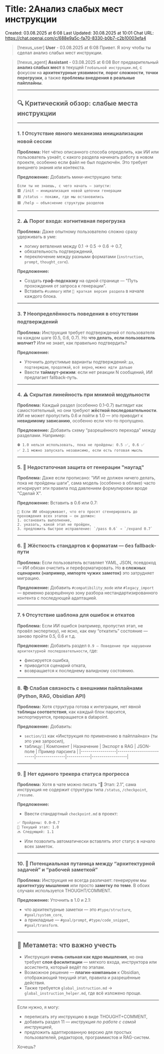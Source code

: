 # Title: 2Анализ слабых мест инструкции

Created: 03.08.2025 at 6:08
Last Updated: 30.08.2025 at 10:01
Chat URL: https://chat.openai.com/c/688e9a5c-fa70-8330-b0b7-c2b10003efa4


>[!nexus_user] **User** - 03.08.2025 at 6:08
> Привет. Я хочу чтобы ты сделал анализ слабых мест инструкции.
<!-- UID: a444b5aa-54a2-4633-a4ed-6f50412ab8dd -->




>[!nexus_agent] **Assistant** - 03.08.2025 at 6:08
> Вот предварительный **анализ слабых мест** в текущей `Глобальной инструкции.md`, с фокусом на **архитектурные уязвимости**, **порог сложности**, **точки перегрузки**, а также **проблемы внедрения в реальные пайплайны**.
> 
> ---
> 
> ## 🔍 Критический обзор: слабые места инструкции
> 
> ---
> 
> ### 1. ❗ **Отсутствие явного механизма инициализации новой сессии**
> **Проблема:** 
> Нет чётко описанного способа определить, как ИИ или пользователь узнаёт, с какого раздела начинать работу в новом проекте, особенно если файл не был подключён. Это требует внешнего знания или контекста.
> 
> **Предложение:** 
> Добавить мини-инструкцию типа:
> 
> ```
> Если ты не знаешь, с чего начать — запусти:
> 🟩 /init — инициализация новой цепочки генерации
> 🟩 /status — покажи, где мы остановились
> 🟩 /help — объяснение структуры разделов
> ```
> 
> ---
> 
> ### 2. ⚠️ **Порог входа: когнитивная перегрузка**
> **Проблема:** 
> Даже опытному пользователю сложно сразу удерживать в уме:
> - логику ветвления между 0.1 → 0.5 → 0.6 → 0.7,
> - обязательность подтверждений,
> - переключение между разными форматами (`instruction`, `prompt`, `thought_core`).
> 
> **Предложение:**
> - Создать **граф-подсказку** на одной странице — "Путь прохождения от запроса к генерации".
> - Вставить `#summary` или `🧠 краткая версия раздела` в начале каждого блока.
> 
> ---
> 
> ### 3. ❓ **Неопределённость поведения в отсутствии подтверждений**
> **Проблема:** 
> Инструкция требует подтверждений от пользователя на каждом шаге (0.5, 0.6, 0.7). 
> Но **что делать, если пользователь молчит?** Или не знает, как правильно подтвердить?
> 
> **Предложение:**
> - Уточнить допустимые варианты подтверждений: 
>  `да`, `подтверждаю`, `продолжай`, `всё верно`, `можно идти дальше` 
> - Ввести **таймаут-режим**: если нет реакции N сообщений, ИИ предлагает fallback-путь.
> 
> ---
> 
> ### 4. ⚠️ **Скрытая линейность при мнимой модульности**
> **Проблема:** 
> Каждый раздел (особенно 0.1–0.7) выглядит как самостоятельный, но они требуют **жёсткой последовательности**. 
> ИИ не может пропустить 0.6 и пойти в 1.0 — это приводит к **невидимому зависанию**, особенно если что-то пропущено.
> 
> **Предложение:** 
> Добавить схему “разрешённого перехода” между разделами. Например:
> 
> ```
> ⛔ 1.0 нельзя использовать, пока не пройдены: 0.5 ✅, 0.6 ✅ 
> ✅ 2.1 можно запускать независимо, если есть готовая мысль 
> ```
> 
> ---
> 
> ### 5. 🚫 **Недостаточная защита от генерации "наугад"**
> **Проблема:** 
> Даже если прописано: "ИИ не должен ничего делать, пока не пройдены шаги", сама модель (особенно в облаке) часто игнорирует эти правила под давлением формулировки вроде "Сделай X".
> 
> **Предложение:** 
> Вставить в 0.6 или 0.7:
> 
> ```
> 📛 Если ИИ обнаруживает, что его просят сгенерировать до прохождения всех этапов — он должен:
> 1. остановить выполнение,
> 2. указать, какой этап не пройден,
> 3. предложить быстрое исправление: `/pass 0.6` → `/expand 0.7`
> ```
> 
> ---
> 
> ### 6. 🧱 **Жёсткость стандартов к форматам — без fallback-пути**
> **Проблема:** 
> Если пользователь вставляет YAML, JSON, псевдокод — ИИ обязан очистить и переформатировать. Но **в сложных сценариях (например, импорте чужих заметок)** это затрудняет миграцию.
> 
> **Предложение:** 
> Добавить `#compatibility_mode` или `#legacy_import` — временно разрешённую зону разбора нестандартизированного контента с последующей адаптацией.
> 
> ---
> 
> ### 7. 🌀 **Отсутствие шаблона для ошибок и откатов**
> **Проблема:** 
> Если ИИ ошибся (например, пропустил этап, не провёл экспертизу), не ясно, как ему “откатить” состояние — заново пройти 0.5, 0.6 и т.д.
> 
> **Предложение:** 
> Добавить раздел `0.9 — Поведение при нарушении архитектурной последовательности`, где:
> - фиксируется ошибка,
> - приводится сценарий отката,
> - возвращается к последнему валидному состоянию.
> 
> ---
> 
> ### 8. 📚 **Слабая связность с внешними пайплайнами (Python, RAG, Obsidian API)**
> **Проблема:** 
> Хотя структура готова к интеграции, нет явной **таблицы соответствия**, как каждый блок парсится, экспортируется, превращается в datapoint.
> 
> **Предложение:** 
> Добавить:
> - `section/11` как «Инструкция по применению в пайплайнах» (ты это уже запросил),
> - таблицу: 
>  | Компонент | Назначение | Экспорт в RAG | JSON-поле | Пример парсинга |
>  |------------------|--------------------------|---------------|------------|------------------|
> 
> ---
> 
> ### 9. 🧭 **Нет единого трекера статуса прогресса**
> **Проблема:** 
> Хотя в чате можно писать “🧭 Этап: 2.1”, сама инструкция не содержит структуры типа `/status`, `/checkpoint`, `/resume`.
> 
> **Предложение:** 
> - Ввести стандартный `checkpoint.md` в проект:
>  ```markdown
>  ✅ Пройдены: 0.0–0.7 
>  🧭 Текущий этап: 1.0 
>  🔜 Следующий: 1.1
>  ```
> - Или позволить автоматически вставлять этот статус в начало всех заметок.
> 
> ---
> 
> ### 10. 🧠 **Потенциальная путаница между “архитектурной задачей” и “рабочей заметкой”**
> **Проблема:** 
> Инструкция не всегда различает: генерируем мы **архитектуру мышления** или просто **заметку по теме**. В обоих случаях используется THOUGHT/COMMENT.
> 
> **Предложение:** 
> Уточнить в 1.0 и 2.1: 
> - что архитектурные заметки — это `#type/structure`, `#goal/system_core`, 
> - а прикладные — `#goal/prompt`, `#type/code_snippet`, `#goal/transform`.
> 
> ---
> 
> ## 🧩 Метамета: что важно учесть
> 
> - Инструкция **очень сильная как ядро мышления**, но она требует **слоя фасилитации** — мягкого входа, инструктора или ассистента, который ведёт по этапам.
> - Возможное решение — **плагин-компаньон** к Obsidian, отображающий текущий этап, правила и разрешённые действия.
> - Также требуется `global_instruction.md` → `global_instruction_helper.md`, где всё изложено проще.
> 
> ---
> 
> Если нужно, я могу:
> 
> - переписать эту инструкцию в виде THOUGHT+COMMENT,
> - добавить раздел 11 — *инструкция по работе с самой инструкцией*,
> - предложить адаптированную версию для простых пользователей, редакторов, программистов и RAG-систем.
> 
> Хочешь?
<!-- UID: 8c8fa23a-c853-44e5-958c-0a8c1e4c469d -->